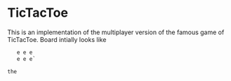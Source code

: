 # TicTacToe
This is an implementation of the multiplayer version of the famous game of TicTacToe. 
Board intially looks like 
```e e e
   e e e
   e e e`

the 
   
